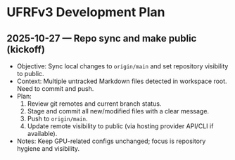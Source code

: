 # UFRFv3 Development Plan

## 2025-10-27 — Repo sync and make public (kickoff)
- Objective: Sync local changes to `origin/main` and set repository visibility to public.
- Context: Multiple untracked Markdown files detected in workspace root. Need to commit and push.
- Plan:
  1. Review git remotes and current branch status.
  2. Stage and commit all new/modified files with a clear message.
  3. Push to `origin/main`.
  4. Update remote visibility to public (via hosting provider API/CLI if available).
- Notes: Keep GPU-related configs unchanged; focus is repository hygiene and visibility.
